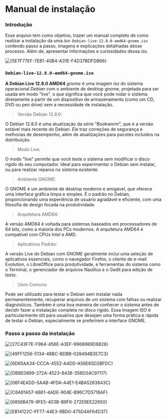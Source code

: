 # Manual de instalação

### Introdução

Esse arquivo tem como objetivo, trazer um manual completo de como realizar a instalação da uma _iso_: ```Debian-live-12.8.0-amd64-gnome.iso``` contendo passo a passo, imagens e explicações detalhadas desse processo. Além de, apresentar informações e curiosidades dessa _iso_.

![{5E7F77EF-7EB1-40B4-A31E-F4D37BDFDB66}](https://github.com/user-attachments/assets/9b366215-b4be-4981-b450-95042884dd77)

### ```Debian-live-12.8.0-amd64-gnome.iso```

__A Debian Live 12.8.0 AMD64__ _gnome_ é uma imagem _iso_ do sistema operacional _Debian_ com o ambiente de desktop gnome, projetada para ser usada em modo "live", o que significa que você pode rodar o sistema diretamente a partir de um dispositivo de armazenamento (como um CD, DVD ou pen drive) sem a necessidade de instalação.

> Versão Debian 12.8.0:

O Debian 12.8.0 é uma atualização da série "Bookworm", que é a versão estável mais recente do Debian. Ele traz correções de segurança e melhorias de desempenho, além de atualizações para pacotes incluídos na distribuição.

> Modo Live:

O modo "live" permite que você teste o sistema sem modificar o disco rígido do seu computador. Ideal para experimentar o Debian sem instalar, ou para realizar reparos no sistema existente.

> Ambiente GNOME:

O GNOME é um ambiente de desktop moderno e amigável, que oferece uma interface gráfica limpa e simples. É o padrão no Debian, proporcionando uma experiência de usuário agradável e eficiente, com uma filosofia de design focada na produtividade.

> Arquitetura AMD64:

A versão AMD64 é voltada para sistemas baseados em processadores de 64 bits, como a maioria dos PCs modernos. A arquitetura AMD64 é compatível com CPUs Intel e AMD.

> Aplicativos Padrão:

A versão Live do Debian com GNOME geralmente inclui uma seleção de aplicativos essenciais, como o navegador Firefox, o cliente de e-mail Evolution, o LibreOffice para produtividade, e ferramentas do sistema como o Terminal, o gerenciador de arquivos Nautilus e o Gedit para edição de texto.
> Usos Comuns:

Pode ser utilizado para testar o Debian sem instalar nada permanentemente, recuperar arquivos de um sistema com falhas ou realizar diagnósticos. Também é uma boa maneira de conhecer o sistema antes de decidir fazer a instalação completa no disco rígido.
Essa imagem ISO é particularmente útil para usuários que desejam uma forma prática e rápida de testar o Debian, especialmente se preferirem a interface GNOME.

### Passo a passo da instalação

![{27C43F7E-F964-456E-A3EF-9968989D6826}](https://github.com/user-attachments/assets/5bc4f5d3-69b2-44b1-b3f4-272fa4eb64e6)

![{49FF1256-5134-48BC-BDBB-028494B3E7C3}](https://github.com/user-attachments/assets/c6360bcf-3ccb-44cf-a907-35caaff3eb18)

![{6D65AA34-CCCA-4552-A4DD-A56E65D2BFDC}](https://github.com/user-attachments/assets/7d3adcb8-2228-4788-a3a1-5898336fce3b)

![{DBBE0899-272A-4523-8438-358D34C97117}](https://github.com/user-attachments/assets/6d551772-6a92-4b12-a1c9-64c0cc5bca70)

![{06F4EADD-5AAB-4FDA-A4E1-E4BA5263843C}](https://github.com/user-attachments/assets/84d9043e-1b51-4096-a1b0-21cd3ded010a)

![{C6A91A57-8861-4ADE-904E-B96C7D5716AF}](https://github.com/user-attachments/assets/008c2bec-f75f-4572-8798-3ec02f90f824)

![{6856B479-9FE5-403B-B9F6-272E9EE22650}](https://github.com/user-attachments/assets/c8ac9789-d65b-4f71-a202-83aed39c4801)

![{EB14122C-FF77-44E3-9BD0-475D4AF64D37}](https://github.com/user-attachments/assets/1ed56947-04de-4923-9475-3baa52cf09b3)













